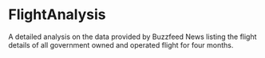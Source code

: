 # FlightAnalysis
A detailed analysis on the data provided by Buzzfeed News listing the flight details of all government owned and operated flight for four months.
